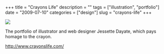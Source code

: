 +++
title = "Crayons Life"
description = ""
tags = ["illustration", "portfolio"]
date = "2009-07-10"
categories = ["design"]
slug = "crayons-life"
+++


 

  <div id="screens-thumbs" class="clearfix">
    <div class="txt-center" id="design-submission"><a href="http://www.crayonslife.com/"><img id='bluga-thumbnail-1821' class='bluga-thumbnail large' src='http://media.konigi.com/bluga/
wt4a57485533b72_0.jpg'/></a></div>  
  </div>   
<p>The portfolio of illustrator and web designer Jessette Dayate, which pays homage to the crayon.</p>
<p><a href="http://www.crayonslife.com/">http://www.crayonslife.com/</a></p>




